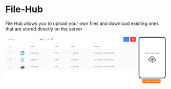 # File-Hub
File Hub allows you to upload your own files and download existing ones that are stored directly on the server

![](demo/app.png)